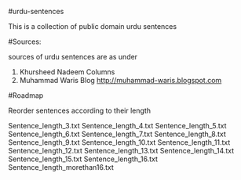 #urdu-sentences

This is a collection of public domain urdu sentences

#Sources:

sources of urdu sentences are as under
1. Khursheed Nadeem Columns
2. Muhammad Waris Blog http://muhammad-waris.blogspot.com

#Roadmap

Reorder sentences according to their length

Sentence_length_3.txt
Sentence_length_4.txt
Sentence_length_5.txt
Sentence_length_6.txt
Sentence_length_7.txt
Sentence_length_8.txt
Sentence_length_9.txt
Sentence_length_10.txt
Sentence_length_11.txt
Sentence_length_12.txt
Sentence_length_13.txt
Sentence_length_14.txt
Sentence_length_15.txt
Sentence_length_16.txt
Sentence_length_morethan16.txt
